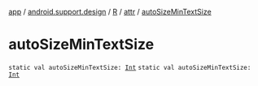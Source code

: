 [app](../../../index.md) / [android.support.design](../../index.md) / [R](../index.md) / [attr](index.md) / [autoSizeMinTextSize](./auto-size-min-text-size.md)

# autoSizeMinTextSize

`static val autoSizeMinTextSize: `[`Int`](https://kotlinlang.org/api/latest/jvm/stdlib/kotlin/-int/index.html)
`static val autoSizeMinTextSize: `[`Int`](https://kotlinlang.org/api/latest/jvm/stdlib/kotlin/-int/index.html)